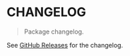 # CHANGELOG

> Package changelog.

See [GitHub Releases](https://github.com/stdlib-js/math-strided-special-sramp/releases) for the changelog.